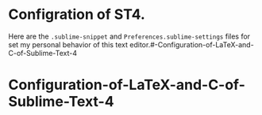 # Configration of ST4.



Here are the `.sublime-snippet` and `Preferences.sublime-settings` files for set my personal behavior of this text editor.#-Configuration-of-LaTeX-and-C-of-Sublime-Text-4
# Configuration-of-LaTeX-and-C-of-Sublime-Text-4
